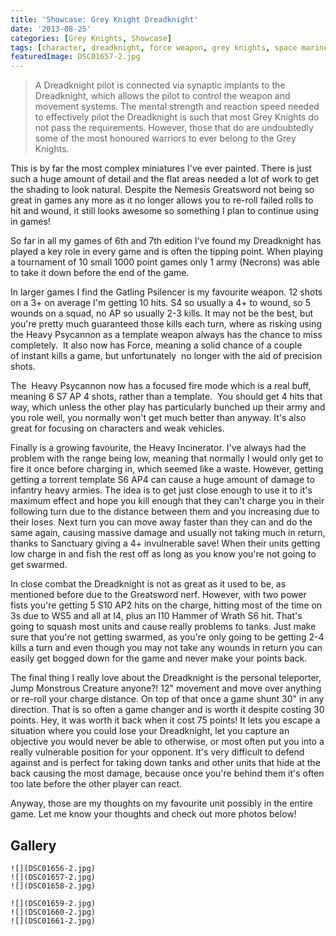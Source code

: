 ```yaml
---
title: 'Showcase: Grey Knight Dreadknight'
date: '2013-08-25'
categories: [Grey Knights, Showcase]
tags: [character, dreadknight, force weapon, grey knights, space marine]
featuredImage: DSC01657-2.jpg
---
```


> A Dreadknight pilot is connected via synaptic implants to the Dreadknight, which allows the pilot to control the weapon and movement systems. The mental strength and reaction speed needed to effectively pilot the Dreadknight is such that most Grey Knights do not pass the requirements. However, those that do are undoubtedly some of the most honoured warriors to ever belong to the Grey Knights.

This is by far the most complex miniatures I've ever painted. There is just such a huge amount of detail and the flat areas needed a lot of work to get the shading to look natural. Despite the Nemesis Greatsword not being so great in games any more as it no longer allows you to re-roll failed rolls to hit and wound, it still looks awesome so something I plan to continue using in games!

So far in all my games of 6th and 7th edition I've found my Dreadknight has played a key role in every game and is often the tipping point. When playing a tournament of 10 small 1000 point games only 1 army (Necrons) was able to take it down before the end of the game.

In larger games I find the Gatling Psilencer is my favourite weapon. 12 shots on a 3+ on average I'm getting 10 hits. S4 so usually a 4+ to wound, so 5 wounds on a squad, no AP so usually 2-3 kills. It may not be the best, but you're pretty much guaranteed those kills each turn, where as risking using the Heavy Psycannon as a template weapon always has the chance to miss completely.  It also now has Force, meaning a solid chance of a couple of instant kills a game, but unfortunately  no longer with the aid of precision shots.

The  Heavy Psycannon now has a focused fire mode which is a real buff, meaning 6 S7 AP 4 shots, rather than a template.  You should get 4 hits that way, which unless the other play has particularly bunched up their army and you role well, you normally won't get much better than anyway. It's also great for focusing on characters and weak vehicles.

Finally is a growing favourite, the Heavy Incinerator. I've always had the problem with the range being low, meaning that normally I would only get to fire it once before charging in, which seemed like a waste. However, getting getting a torrent template S6 AP4 can cause a huge amount of damage to infantry heavy armies. The idea is to get just close enough to use it to it's maximum effect and hope you kill enough that they can't charge you in their following turn due to the distance between them and you increasing due to their loses. Next turn you can move away faster than they can and do the same again, causing massive damage and usually not taking much in return, thanks to Sanctuary giving a 4+ invulnerable save! When their units getting low charge in and fish the rest off as long as you know you're not going to get swarmed.

In close combat the Dreadknight is not as great as it used to be, as mentioned before due to the Greatsword nerf. However, with two power fists you're getting 5 S10 AP2 hits on the charge, hitting most of the time on 3s due to WS5 and all at I4, plus an I10 Hammer of Wrath S6 hit. That's going to squash most units and cause really problems to tanks. Just make sure that you're not getting swarmed, as you're only going to be getting 2-4 kills a turn and even though you may not take any wounds in return you can easily get bogged down for the game and never make your points back.

The final thing I really love about the Dreadknight is the personal teleporter, Jump Monstrous Creature anyone?! 12" movement and move over anything or re-roll your charge distance. On top of that once a game shunt 30" in any direction. That is so often a game changer and is worth it despite costing 30 points. Hey, it was worth it back when it cost 75 points! It lets you escape a situation where you could lose your Dreadknight, let you capture an objective you would never be able to otherwise, or most often put you into a really vulnerable position for your opponent. It's very difficult to defend against and is perfect for taking down tanks and other units that hide at the back causing the most damage, because once you're behind them it's often too late before the other player can react.

Anyway, those are my thoughts on my favourite unit possibly in the entire game. Let me know your thoughts and check out more photos below!

## Gallery

```grid|3
![](DSC01656-2.jpg)
![](DSC01657-2.jpg)
![](DSC01658-2.jpg)
```

```grid|3
![](DSC01659-2.jpg)
![](DSC01660-2.jpg)
![](DSC01661-2.jpg)
```
